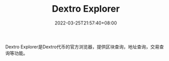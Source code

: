 ﻿---
weight: 
title: "Dextro Explorer"
description: "Dextro Explorer是Dextro代币的官方浏览器，提供区块查询，地址查询，交易查询等功能"
date: 2022-03-25T21:57:40+08:00
lastmod: 2022-03-25T16:45:40+08:00
draft: false
authors: ["Metabd"]
featuredImage: "dextro-explorer.jpg"
link: ""
tags: ["区块链浏览器","Dextro Explorer"]
categories: ["navigation"]
navigation: ["区块链浏览器"]
lightgallery: true
toc: true
pinned: false
recommend: false
recommend1: false
---
Dextro Explorer是Dextro代币的官方浏览器，提供区块查询，地址查询，交易查询等功能。

